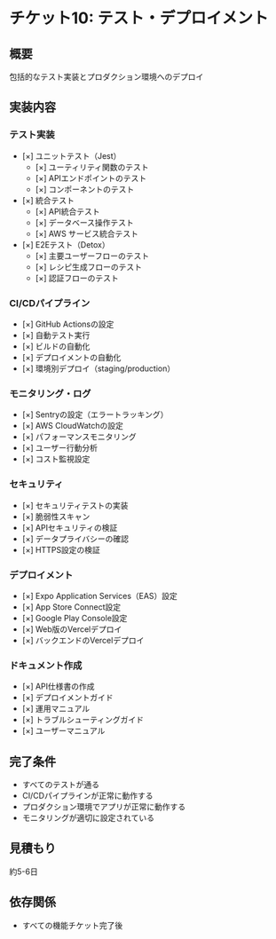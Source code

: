 # チケット10: テスト・デプロイメント

## 概要
包括的なテスト実装とプロダクション環境へのデプロイ

## 実装内容

### テスト実装
- [×] ユニットテスト（Jest）
  - [×] ユーティリティ関数のテスト
  - [×] APIエンドポイントのテスト
  - [×] コンポーネントのテスト
- [×] 統合テスト
  - [×] API統合テスト
  - [×] データベース操作テスト
  - [×] AWS サービス統合テスト
- [×] E2Eテスト（Detox）
  - [×] 主要ユーザーフローのテスト
  - [×] レシピ生成フローのテスト
  - [×] 認証フローのテスト

### CI/CDパイプライン
- [×] GitHub Actionsの設定
- [×] 自動テスト実行
- [×] ビルドの自動化
- [×] デプロイメントの自動化
- [×] 環境別デプロイ（staging/production）

### モニタリング・ログ
- [×] Sentryの設定（エラートラッキング）
- [×] AWS CloudWatchの設定
- [×] パフォーマンスモニタリング
- [×] ユーザー行動分析
- [×] コスト監視設定

### セキュリティ
- [×] セキュリティテストの実装
- [×] 脆弱性スキャン
- [×] APIセキュリティの検証
- [×] データプライバシーの確認
- [×] HTTPS設定の検証

### デプロイメント
- [×] Expo Application Services（EAS）設定
- [×] App Store Connect設定
- [×] Google Play Console設定
- [×] Web版のVercelデプロイ
- [×] バックエンドのVercelデプロイ

### ドキュメント作成
- [×] API仕様書の作成
- [×] デプロイメントガイド
- [×] 運用マニュアル
- [×] トラブルシューティングガイド
- [×] ユーザーマニュアル

## 完了条件
- すべてのテストが通る
- CI/CDパイプラインが正常に動作する
- プロダクション環境でアプリが正常に動作する
- モニタリングが適切に設定されている

## 見積もり
約5-6日

## 依存関係
- すべての機能チケット完了後